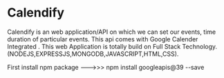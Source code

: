 # Calendify
Calendify is an web application/API on which we can set our events, time duration of particular events. 
This api comes with Google Calender Integrated . This web Application is totally build on Full Stack Technology. (NODEJS,EXPRESSJS,MONGODB,JAVASCRIPT,HTML,CSS).

First install npm package --->>>      npm install googleapis@39 --save


